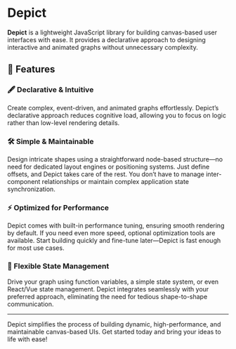 # Depict

**Depict** is a lightweight JavaScript library for building canvas-based user interfaces with ease. It provides a declarative approach to designing interactive and animated graphs without unnecessary complexity.

## 🌟 Features

### 🖋️ Declarative & Intuitive  
Create complex, event-driven, and animated graphs effortlessly. Depict’s declarative approach reduces cognitive load, allowing you to focus on logic rather than low-level rendering details.

### 🛠️ Simple & Maintainable  
Design intricate shapes using a straightforward node-based structure—no need for dedicated layout engines or positioning systems. Just define offsets, and Depict takes care of the rest. You don’t have to manage inter-component relationships or maintain complex application state synchronization.

### ⚡ Optimized for Performance  
Depict comes with built-in performance tuning, ensuring smooth rendering by default. If you need even more speed, optional optimization tools are available. Start building quickly and fine-tune later—Depict is fast enough for most use cases.

### 🔄 Flexible State Management  
Drive your graph using function variables, a simple state system, or even React/Vue state management. Depict integrates seamlessly with your preferred approach, eliminating the need for tedious shape-to-shape communication.

---

Depict simplifies the process of building dynamic, high-performance, and maintainable canvas-based UIs. Get started today and bring your ideas to life with ease!
